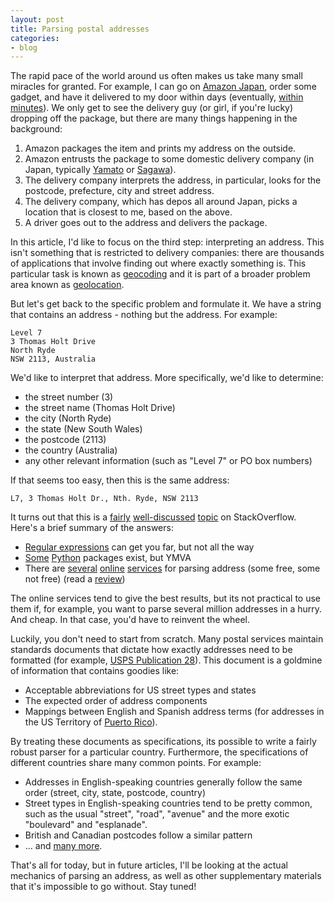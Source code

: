 ```yaml
---
layout: post
title: Parsing postal addresses
categories:
- blog
---
```


The rapid pace of the world around us often makes us take many small miracles for granted.
For example, I can go on [Amazon Japan](http://amazon.co.jp), order some gadget, and have it delivered to my door within days (eventually, [within minutes](http://www.youtube.com/watch?v=98BIu9dpwHU)).
We only get to see the delivery guy (or girl, if you're lucky) dropping off the package, but there are many things happening in the background:

1. Amazon packages the item and prints my address on the outside.
2. Amazon entrusts the package to some domestic delivery company (in Japan, typically [Yamato](http://www.kuronekoyamato.co.jp/en/) or [Sagawa](http://www.sagawa-exp.co.jp/english/)).
3. The delivery company interprets the address, in particular, looks for the postcode, prefecture, city and street address.
4. The delivery company, which has depos all around Japan, picks a location that is closest to me, based on the above.
5. A driver goes out to the address and delivers the package.

In this article, I'd like to focus on the third step: interpreting an address.
This isn't something that is restricted to delivery companies: there are thousands of applications that involve finding out where exactly something is.
This particular task is known as [geocoding](http://en.wikipedia.org/wiki/Geocoding) and it is part of a broader problem area known as [geolocation](http://en.wikipedia.org/wiki/Geolocation).

But let's get back to the specific problem and formulate it.
We have a string that contains an address - nothing but the address.
For example:

    Level 7
    3 Thomas Holt Drive
    North Ryde
    NSW 2113, Australia

We'd like to interpret that address.
More specifically, we'd like to determine:

 - the street number (3)
 - the street name (Thomas Holt Drive)
 - the city (North Ryde)
 - the state (New South Wales)
 - the postcode (2113)
 - the country (Australia)
 - any other relevant information (such as "Level 7" or PO box numbers)

If that seems too easy, then this is the same address:

    L7, 3 Thomas Holt Dr., Nth. Ryde, NSW 2113

It turns out that this is a [fairly](http://stackoverflow.com/questions/518210/where-is-a-good-address-parser) [well-discussed](http://stackoverflow.com/questions/16413/parse-usable-street-address-city-state-zip-from-a-string) [topic](http://stackoverflow.com/questions/11160192/how-to-parse-freeform-street-postal-address-out-of-text-and-into-components) on StackOverflow. Here's a brief summary of the answers:

 - [Regular expressions](http://docs.python.org/2/library/re.html) can get you far, but not all the way
 - [Some](http://pyparsing.wikispaces.com/file/view/streetAddressParser.py) [Python](https://github.com/SwoopSearch/pyaddress) packages exist, but YMVA
 - There are [several](https://developers.google.com/maps/documentation/geocoding/) [online](http://smartystreets.com/products/liveaddress-api/extract) [services]() for parsing address (some free, some not free) (read a [review](http://blog.programmableweb.com/2012/06/21/7-free-geocoding-apis-google-bing-yahoo-and-mapquest/))

The online services tend to give the best results, but its not practical to use them if, for example, you want to parse several million addresses in a hurry. And cheap. In that case, you'd have to reinvent the wheel.

Luckily, you don't need to start from scratch.
Many postal services maintain standards documents that dictate how exactly addresses need to be formatted (for example, [USPS Publication 28](http://pe.usps.gov/cpim/ftp/pubs/pub28/pub28.pdf)). 
This document is a goldmine of information that contains goodies like:

 - Acceptable abbreviations for US street types and states
 - The expected order of address components
 - Mappings between English and Spanish address terms (for addresses in the US Territory of [Puerto Rico](http://en.wikipedia.org/wiki/Puerto_Rico)).

By treating these documents as specifications, its possible to write a fairly robust parser for a particular country.
Furthermore, the specifications of different countries share many common points.
For example:

 - Addresses in English-speaking countries generally follow the same order (street, city, state, postcode, country)
 - Street types in English-speaking countries tend to be pretty common, such as the usual "street", "road", "avenue" and the more exotic "boulevard" and "esplanade".
 - British and Canadian postcodes follow a similar pattern
 - ... and [many more](http://www.columbia.edu/~fdc/postal/).

That's all for today, but in future articles, I'll be looking at the actual mechanics of parsing an address, as well as other supplementary materials that it's impossible to go without.
Stay tuned!
